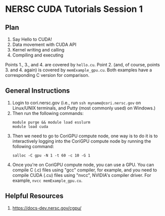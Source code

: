 # NERSC CUDA Tutorials Session 1

## Plan
1. Say Hello to CUDA!
2. Data movement with CUDA API
3. Kernel writing and calling
4. Compiling and executing

Points 1., 3., and 4. are covered by ```hello.cu```. Point 2. (and, of course, points 3. and 4. again) is covered by ```memExample_gpu.cu```. Both examples have a corresponding C version for comparison. 

## General Instructions
1. Login to cori.nersc.gov (i.e., run ```ssh myname@cori.nersc.gov``` on Linux/UNIX terminals, and Putty (most commonly used) on Windows.)
2. Then run the following commands:
   ```
   module purge && module load esslurm
   module load cuda
   ```
3. Then we need to go to CoriGPU compute node, one way is to do it is to interactively logging into the CoriGPU compute node by running the following command:
   ```
   salloc -C gpu -N 1 -t 60 -c 10 -G 1
   ```
4. Once you're on CoriGPU compute node, you can use a GPU. You can compile C (.c) files using "gcc" compiler, for example, and you need to compile CUDA (.cu) files using "nvcc", NVIDIA's compiler driver. For example, ```nvcc memExample_gpu.cu```.

## Helpful Resources
1. https://docs-dev.nersc.gov/cgpu/
